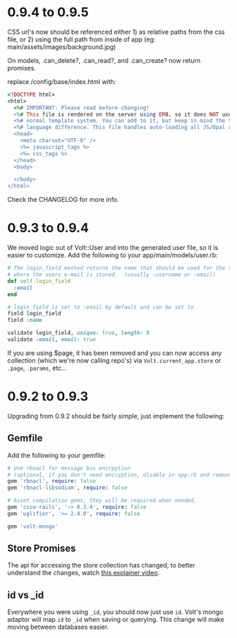 # 0.9.4 to 0.9.5

CSS url's now should be referenced either 1) as relative paths from the css file, or 2) using the full path from inside of app (eg: main/assets/images/background.jpg)

On models, .can_delete?, .can_read?, and .can_create? now return promises.

replace /config/base/index.html with:

```ruby
<!DOCTYPE html>
<html>
  <%# IMPORTANT: Please read before changing!                                   %>
  <%# This file is rendered on the server using ERB, so it does NOT use Volt's  %>
  <%# normal template system. You can add to it, but keep in mind the template  %>
  <%# language difference. This file handles auto-loading all JS/Opal and CSS.  %>
  <head>
    <meta charset="UTF-8" />
    <%= javascript_tags %>
    <%= css_tags %>
  </head>
  <body>

  </body>
</html>
```
Check the CHANGELOG for more info.

# 0.9.3 to 0.9.4

We moved logic out of Volt::User and into the generated user file, so it is easier to customize.  Add the following to your app/main/models/user.rb:

```ruby
# The login_field method returns the name that should be used for the field
# where the users e-mail is stored.  (usually :username or :email)
def self.login_field
  :email
end

# login_field is set to :email by default and can be set to
field login_field
field :name

validate login_field, unique: true, length: 8
validate :email, email: true
```

If you are using $page, it has been removed and you can now access any collection (which we're now calling repo's) via ```Volt.current_app.store``` or ```.page```, ```.params```, etc...

# 0.9.2 to 0.9.3

Upgrading from 0.9.2 should be fairly simple, just implement the following:

## Gemfile

Add the following to your gemfile:

```ruby
# Use rbnacl for message bus encrpytion
# (optional, if you don't need encryption, disable in app.rb and remove)
gem 'rbnacl', require: false
gem 'rbnacl-libsodium', require: false

# Asset compilation gems, they will be required when needed.
gem 'csso-rails', '~> 0.3.4', require: false
gem 'uglifier', '>= 2.4.0', require: false

gem 'volt-mongo'
```

## Store Promises

The api for accessing the store collection has changed, to better understand the changes, watch [this explainer video](https://www.youtube.com/watch?v=1RX9i8ivtWI).

## id vs _id

Everywhere you were using ```_id```, you should now just use ```id```.  Volt's mongo adaptor will map ```id``` to ```_id``` when saving or querying.  This change will make moving between databases easier.